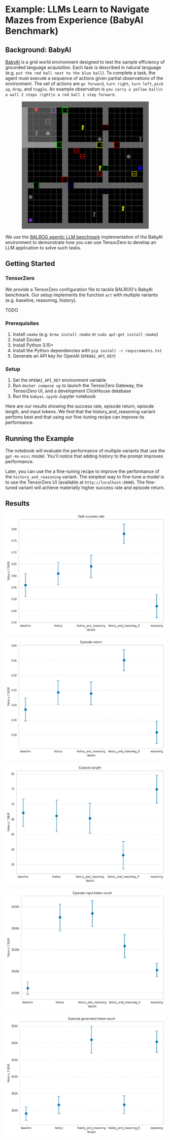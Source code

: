 # Example: LLMs Learn to Navigate Mazes from Experience (BabyAI Benchmark)

## Background: BabyAI

[BabyAI](https://github.com/mila-iqia/babyai) is a grid world environment designed to test the sample efficiency of grounded language acquisition.
Each task is described in natural language (e.g. `put the red ball next to the blue ball`).
To complete a task, the agent must execute a sequence of actions given partial observations of the environment.
The set of actions are `go forward`, `turn right`, `turn left`, `pick up`, `drop`, and `toggle`.
An example observation is `you carry a yellow ball\n a wall 2 steps right\n a red ball 1 step forward`.

<p align="center">
  <img src=img/babyai.png width="400" height="400" alt="BabyAI">
</p>

We use the [BALROG agentic LLM benchmark](https://github.com/balrog-ai/BALROG) implementation of the BabyAI environment to demonstrate how you can use TensorZero to develop an LLM application to solve such tasks.

## Getting Started

### TensorZero

We provide a TensorZero configuration file to tackle BALROG's BabyAI benchmark.
Our setup implements the function `act` with multiple variants (e.g. baseline, reasoning, history).

TODO

### Prerequisites

1. Install `cmake` (e.g. `brew install cmake` or `sudo apt-get install cmake`)
2. Install Docker
3. Install Python 3.10+
4. Install the Python dependencies with `pip install -r requirements.txt`
5. Generate an API key for OpenAI (`OPENAI_API_KEY`)

### Setup

1. Set the `OPENAI_API_KEY` environment variable
2. Run `docker compose up` to launch the TensorZero Gateway, the TensorZero UI, and a development ClickHouse database
3. Run the `babyai.ipynb` Jupyter notebook

Here are our results showing the success rate, episode return, episode length, and input tokens.
We find that the history_and_reasoning variant perfoms best and that using our fine-tuning recipe can improve its performance.

## Running the Example

The notebook will evaluate the performance of multiple variants that use the `gpt-4o-mini` model.
You'll notice that adding history to the prompt improves performance.

Later, you can use the a fine-tuning recipe to improve the performance of the `history_and_reasoning` variant.
The simplest way to fine-tune a model is to use the TensorZero UI (available at `http://localhost:4000`).
The fine-tuned variant will achieve materially higher success rate and episode return.

## Results

<p align="center">
  <img src="img/gpt-4o-mini_success-rate.png" alt="Success Rate">
</p>

<p align="center">
  <img src="img/gpt-4o-mini_episode-return.png" alt="Episode Return">
</p>

<p align="center">
  <img src="img/gpt-4o-mini_episode-length.png" alt="Episode Length">
</p>

<p align="center">
  <img src="img/gpt-4o-mini_input-tokens.png" alt="Input Tokens">
</p>

<p align="center">
  <img src="img/gpt-4o-mini_generated-tokens.png" alt="Generated Tokens">
</p>
